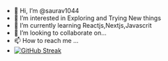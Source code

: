 - 👋 Hi, I’m @saurav1044
- 👀 I’m interested in Exploring and Trying New things
- 🌱 I’m currently learning Reactjs,Nextjs,Javascrit
- 💞️ I’m looking to collaborate on...
- 📫 How to reach me ...
- [![GitHub Streak](https://github-readme-streak-stats.herokuapp.com/?user=saurav1044)](https://git.io/streak-stats)

<!---
saurav1044/saurav1044 is a ✨ special ✨ repository because its `README.md` (this file) appears on your GitHub profile.
You can click the Preview link to take a look at your changes.
--->
